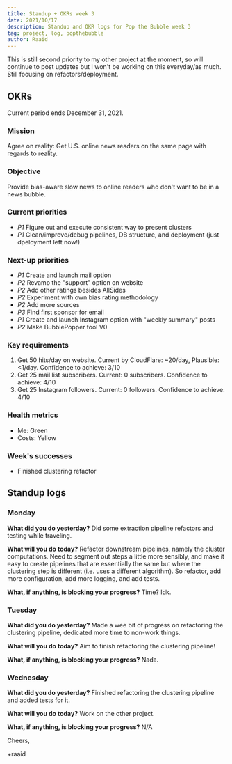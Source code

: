 ```yaml
---
title: Standup + OKRs week 3
date: 2021/10/17
description: Standup and OKR logs for Pop the Bubble week 3
tag: project, log, popthebubble
author: Raaid
---
```


This is still second priority to my other project at the moment, so will continue to post updates but I won't be working on this everyday/as much. Still focusing on refactors/deployment.

## OKRs
Current period ends December 31, 2021.

### Mission
Agree on reality: Get U.S. online news readers on the same page with regards to reality.

### Objective
Provide bias-aware slow news to online readers who don't want to be in a news bubble.

### Current priorities
- *P1* Figure out and execute consistent way to present clusters
- *P1* Clean/improve/debug pipelines, DB structure, and deployment (just dpeloyment left now!)

### Next-up priorities
- *P1* Create and launch mail option
- *P2* Revamp the "support" option on website
- *P2* Add other ratings besides AllSides
- *P2* Experiment with own bias rating methodology
- *P2* Add more sources
- *P3* Find first sponsor for email
- *P1* Create and launch Instagram option with "weekly summary" posts
- *P2* Make BubblePopper tool V0

### Key requirements
1. Get 50 hits/day on website. Current by CloudFlare: ~20/day, Plausible: <1/day. Confidence to achieve: 3/10
2. Get 25 mail list subscribers. Current: 0 subscribers. Confidence to achieve: 4/10
3. Get 25 Instagram followers. Current: 0 followers. Confidence to achieve: 4/10

### Health metrics
- Me: Green
- Costs: Yellow

### Week's successes
- Finished clustering refactor

## Standup logs


### Monday

**What did you do yesterday?** Did some extraction pipeline refactors and testing while traveling.

**What will you do today?** Refactor downstream pipelines, namely the cluster computations. Need to segment out steps a little more sensibly, and make it easy to create pipelines that are essentially the same but where the clustering step is different (i.e. uses a different algorithm). So refactor, add more configuration, add more logging, and add tests.

**What, if anything, is blocking your progress?** Time? Idk.


### Tuesday

**What did you do yesterday?** Made a wee bit of progress on refactoring the clustering pipeline, dedicated more time to non-work things.

**What will you do today?** Aim to finish refactoring the clustering pipeline!

**What, if anything, is blocking your progress?** Nada.

### Wednesday

**What did you do yesterday?** Finished refactoring the clustering pipeline and added tests for it.

**What will you do today?** Work on the other project.

**What, if anything, is blocking your progress?** N/A


Cheers,

+raaid
